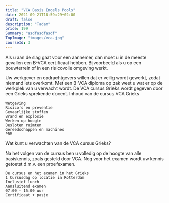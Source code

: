 ```yaml
---
title: "VCA Basis Engels Pools"
date: 2021-09-21T18:59:29+02:00
draft: false
description: "Tadam"
price: 199
Summary: "asdfasdfasdf"
TopImage: "images/vca.jpg"
courseId: 3
---
```


Als u aan de slag gaat voor een aannemer, dan moet u in de meeste gevallen een B-VCA certificaat hebben. Bijvoorbeeld als u op een bouwterrein of in een risicovolle omgeving werkt.

Uw werkgever en opdrachtgevers willen dat er veilig wordt gewerkt, zodat niemand iets overkomt. Met een B-VCA diploma op zak weet u wat er op de werkplek van u verwacht wordt.
De VCA cursus Grieks wordt gegeven door een Grieks sprekende docent.
Inhoud van de cursus VCA Grieks

    Wetgeving
    Risico’s en preventie
    Gevaarlijke stoffen
    Brand en explosie
    Werken op hoogte
    Besloten ruimten
    Gereedschappen en machines
    PBM

 
Wat kunt u verwachten van de VCA cursus Grieks?

Na het volgen van de cursus ben u volledig op de hoogte van alle basiskennis, zoals gesteld door VCA. Nog voor het examen wordt uw kennis getoetst d.m.v. een proefexamen.

    De cursus en het examen in het Grieks
    1 Cursusdag op locatie in Rotterdam
    Inclusief lunch
    Aansluitend examen
    07:00 – 15:00 uur
    Certificaat + pasje
